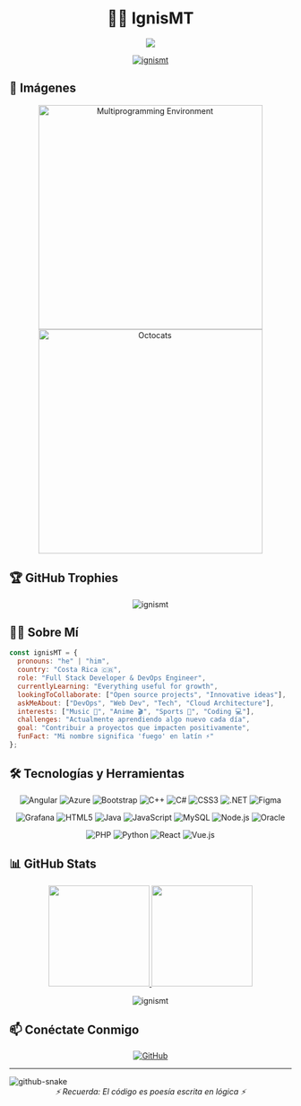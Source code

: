 # <div align="center">👨‍💻 IgnisMT</div>

<div align="center">
  <img src="https://readme-typing-svg.herokuapp.com/?lines=Desarrollador+Apasionado;DevOps+Enthusiast;De+Costa+Rica+🇨🇷&font=Fira%20Code&center=true&width=380&height=50">
</div>

<p align="center">
  <a href="https://komarev.com/ghpvc/?username=ignismt">
    <img src="https://komarev.com/ghpvc/?username=ignismt&label=Visitas+al+perfil&color=0e75b6&style=flat" alt="ignismt" />
  </a>
</p>

## 📸 Imágenes

<div align="center">
  <img src="https://github.com/user-attachments/assets/58db2517-11ac-4762-8009-ff3e946e374d" alt="Multiprogramming Environment" width="400"/>
  <img src="https://github.com/user-attachments/assets/f758cc13-9272-4379-a0f1-1a1af0a8166f" alt="Octocats" width="400"/>
</div>

## 🏆 GitHub Trophies

<div align="center">
  <img src="https://github-profile-trophy.vercel.app/?username=ignismt&theme=algolia&column=4&margin-w=15&margin-h=15" alt="ignismt"/>
</div>

## 👨‍💻 Sobre Mí

```javascript
const ignisMT = {
  pronouns: "he" | "him",
  country: "Costa Rica 🇨🇷",
  role: "Full Stack Developer & DevOps Engineer",
  currentlyLearning: "Everything useful for growth",
  lookingToCollaborate: ["Open source projects", "Innovative ideas"],
  askMeAbout: ["DevOps", "Web Dev", "Tech", "Cloud Architecture"],
  interests: ["Music 🎵", "Anime 🎬", "Sports 🏀", "Coding 💻"],
  challenges: "Actualmente aprendiendo algo nuevo cada día",
  goal: "Contribuir a proyectos que impacten positivamente",
  funFact: "Mi nombre significa 'fuego' en latín ⚡"
};
```

## 🛠 Tecnologías y Herramientas

<div align="center">
  
  ![Angular](https://img.shields.io/badge/-Angular-DD0031?style=flat-square&logo=angular&logoColor=white)
  ![Azure](https://img.shields.io/badge/-Azure-0089D6?style=flat-square&logo=microsoft-azure&logoColor=white)
  ![Bootstrap](https://img.shields.io/badge/-Bootstrap-7952B3?style=flat-square&logo=bootstrap&logoColor=white)
  ![C++](https://img.shields.io/badge/-C++-00599C?style=flat-square&logo=c%2B%2B&logoColor=white)
  ![C#](https://img.shields.io/badge/-C%23-239120?style=flat-square&logo=c-sharp&logoColor=white)
  ![CSS3](https://img.shields.io/badge/-CSS3-1572B6?style=flat-square&logo=css3&logoColor=white)
  ![.NET](https://img.shields.io/badge/-.NET-512BD4?style=flat-square&logo=.net&logoColor=white)
  ![Figma](https://img.shields.io/badge/-Figma-F24E1E?style=flat-square&logo=figma&logoColor=white)
  
  ![Grafana](https://img.shields.io/badge/-Grafana-F46800?style=flat-square&logo=grafana&logoColor=white)
  ![HTML5](https://img.shields.io/badge/-HTML5-E34F26?style=flat-square&logo=html5&logoColor=white)
  ![Java](https://img.shields.io/badge/-Java-007396?style=flat-square&logo=java&logoColor=white)
  ![JavaScript](https://img.shields.io/badge/-JavaScript-F7DF1E?style=flat-square&logo=javascript&logoColor=black)
  ![MySQL](https://img.shields.io/badge/-MySQL-4479A1?style=flat-square&logo=mysql&logoColor=white)
  ![Node.js](https://img.shields.io/badge/-Node.js-339933?style=flat-square&logo=node.js&logoColor=white)
  ![Oracle](https://img.shields.io/badge/-Oracle-F80000?style=flat-square&logo=oracle&logoColor=white)
  
  ![PHP](https://img.shields.io/badge/-PHP-777BB4?style=flat-square&logo=php&logoColor=white)
  ![Python](https://img.shields.io/badge/-Python-3776AB?style=flat-square&logo=python&logoColor=white)
  ![React](https://img.shields.io/badge/-React-61DAFB?style=flat-square&logo=react&logoColor=black)
  ![Vue.js](https://img.shields.io/badge/-Vue.js-4FC08D?style=flat-square&logo=vue.js&logoColor=white)
</div>

## 📊 GitHub Stats

<p align="center">
  <a href="https://github.com/ignismt">
    <img height="180em" src="https://github-readme-stats.vercel.app/api?username=ignismt&show_icons=true&theme=algolia&include_all_commits=true&count_private=true"/>
    <img height="180em" src="https://github-readme-stats.vercel.app/api/top-langs/?username=ignismt&layout=compact&langs_count=7&theme=algolia"/>
  </a>
</p>

<div align="center">
  <img src="https://github-readme-streak-stats.herokuapp.com/?user=ignismt&theme=algolia" alt="ignismt" />
</div>

## 📫 Conéctate Conmigo

<div align="center">
  <a href="https://github.com/ignismt" target="_blank">
    <img src="https://img.shields.io/badge/-GitHub-181717?style=for-the-badge&logo=github&logoColor=white" alt="GitHub" />
  </a>
  <!-- Aquí añado más redes sociales cuando las tengas -->
</div>

---
<picture>
  <source media="(prefers-color-scheme: dark)" srcset="https://raw.githubusercontent.com/IgnisMT /IgnisMT /output/github-snake-dark.svg" />
  <source media="(prefers-color-scheme: light)" srcset="https://raw.githubusercontent.com/IgnisMT /IgnisMT /output/github-snake.svg" />
  <img alt="github-snake" src="https://raw.githubusercontent.com/IgnisMT /IgnisMT /output/github-snake.svg" />
</picture>

<div align="center">
  <i>⚡ Recuerda: El código es poesía escrita en lógica ⚡</i>
</div>
